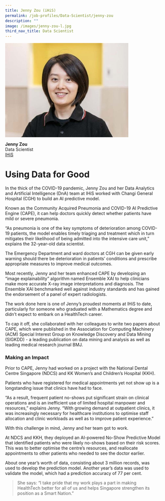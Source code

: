 ```yaml
---
title: Jenny Zou (iHiS)
permalink: /job-profiles/Data-Scientist/jenny-zou
description: ""
image: /images/jenny-zou-l.jpg
third_nav_title: Data Scientist
---
```

<img src="/images/jenny-zou-l.jpg" alt="Jenny Zou" style="width:400px;" align="left">
<br clear="left">

**Jenny Zou**<br>
Data Scientist<br>
[IHiS](https://www.ihis.com.sg/)

# Using Data for Good

In the thick of the COVID-19 pandemic, Jenny Zou and her Data Analytics and Artificial Intelligence (DnA) team at IHiS worked with Changi General Hospital (CGH) to build an AI predictive model.

Known as the Community Acquired Pneumonia and COVID-19 AI Predictive Engine (CAPE), it can help doctors quickly detect whether patients have mild or severe pneumonia.

“As pneumonia is one of the key symptoms of deterioration among COVID-19 patients, the model enables timely triaging and treatment which in turn mitigates their likelihood of being admitted into the intensive care unit,” explains the 32-year-old data scientist.

The Emergency Department and ward doctors at CGH can be given early warning should there be deterioration in patients’ conditions and prescribe appropriate measures to improve medical outcomes.

Most recently, Jenny and her team enhanced CAPE by developing an “image explainability” algorithm named Ensemble XAI to help clinicians make more accurate X-ray image interpretations and diagnosis. The Ensemble XAI benchmarked well against industry standards and has gained the endorsement of a panel of expert radiologists.

The work done here is one of Jenny’s proudest moments at IHiS to date, particularly for someone who graduated with a Mathematics degree and didn’t expect to embark on a HealthTech career.

To cap it off, she collaborated with her colleagues to write two papers about CAPE, which were published in the Association for Computing Machinery (ACM) Special Interest Group on Knowledge Discovery and Data Mining (SIGKDD) - a leading publication on data mining and analysis as well as leading medical research journal BMJ.

### Making an Impact
	
Prior to CAPE, Jenny had worked on a project with the National Dental Centre Singapore (NDCS) and KK Women’s and Children’s Hospital (KKH).

Patients who have registered for medical appointments yet not show up is a longstanding issue that clinics have had to face.

“As a result, frequent patient no-shows put significant strain on clinical operations and is an inefficient use of limited hospital manpower and resources,” explains Jenny. “With growing demand at outpatient clinics, it was increasingly necessary for healthcare institutions to optimise staff allocation and clinic workloads as well as to improve patient experience.”

With this challenge in mind, Jenny and her team got to work.

At NDCS and KKH, they deployed an AI-powered No-Show Predictive Model that identified patients who were likely no-shows based on their risk scores. This was to better optimise the centre’s resources, and reallocate appointments to other patients who needed to see the doctor earlier.

About one year’s worth of data, consisting about 3 million records, was used to develop the prediction model. Another year’s data was used to validate the model, which had a prediction accuracy of 77 per cent.

> She says: “I take pride that my work plays a part in making HealthTech better for all of us and helps Singapore strengthen its position as a Smart Nation.”